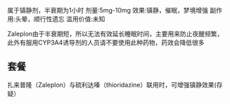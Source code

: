 属于镇静剂，半衰期为1小时
剂量:5mg-10mg
效果:镇静，催眠，梦境增强
副作用:头晕，顺行性遗忘
滥用价值:未知

Zaleplon由于半衰期短，所以无法有效延长睡眠时间，主要用来防止夜醒频繁，此外有服用CYP3A4诱导剂的人员请不要使用此种药物，药效会降低很多

## 套餐
扎来普隆（Zaleplon）与硫利达嗪（thioridazine）联用时，可增强镇静效果(存疑）

